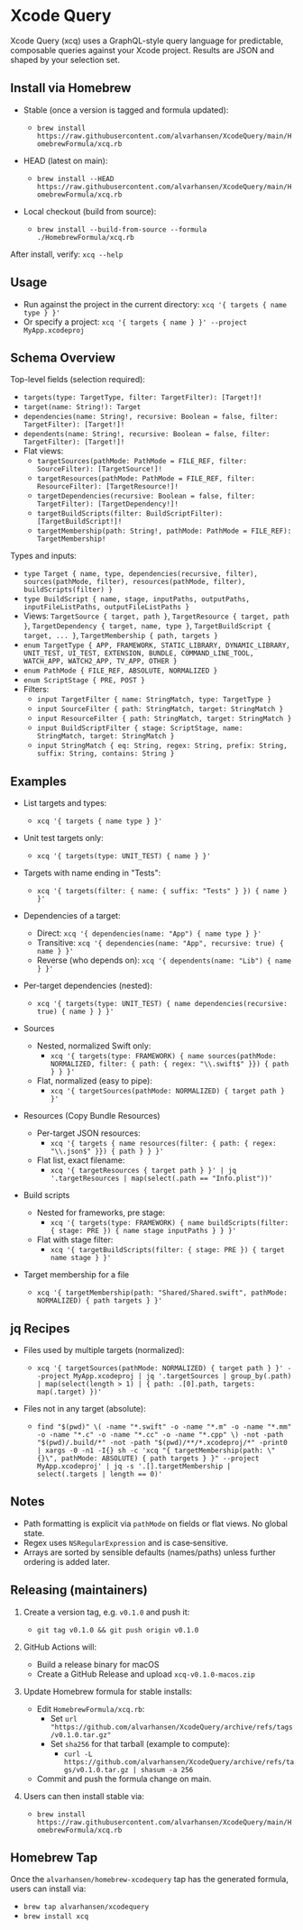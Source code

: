 # Xcode Query

Xcode Query (xcq) uses a GraphQL-style query language for predictable, composable queries against your Xcode project. Results are JSON and shaped by your selection set.

## Install via Homebrew

- Stable (once a version is tagged and formula updated):
  - `brew install https://raw.githubusercontent.com/alvarhansen/XcodeQuery/main/HomebrewFormula/xcq.rb`

- HEAD (latest on main):
  - `brew install --HEAD https://raw.githubusercontent.com/alvarhansen/XcodeQuery/main/HomebrewFormula/xcq.rb`

- Local checkout (build from source):
  - `brew install --build-from-source --formula ./HomebrewFormula/xcq.rb`

After install, verify: `xcq --help`

## Usage

- Run against the project in the current directory: `xcq '{ targets { name type } }'`
- Or specify a project: `xcq '{ targets { name } }' --project MyApp.xcodeproj`

## Schema Overview

Top-level fields (selection required):
- `targets(type: TargetType, filter: TargetFilter): [Target!]!`
- `target(name: String!): Target`
- `dependencies(name: String!, recursive: Boolean = false, filter: TargetFilter): [Target!]!`
- `dependents(name: String!, recursive: Boolean = false, filter: TargetFilter): [Target!]!`
- Flat views:
  - `targetSources(pathMode: PathMode = FILE_REF, filter: SourceFilter): [TargetSource!]!`
  - `targetResources(pathMode: PathMode = FILE_REF, filter: ResourceFilter): [TargetResource!]!`
  - `targetDependencies(recursive: Boolean = false, filter: TargetFilter): [TargetDependency!]!`
  - `targetBuildScripts(filter: BuildScriptFilter): [TargetBuildScript!]!`
  - `targetMembership(path: String!, pathMode: PathMode = FILE_REF): TargetMembership!`

Types and inputs:
- `type Target { name, type, dependencies(recursive, filter), sources(pathMode, filter), resources(pathMode, filter), buildScripts(filter) }`
- `type BuildScript { name, stage, inputPaths, outputPaths, inputFileListPaths, outputFileListPaths }`
- Views: `TargetSource { target, path }`, `TargetResource { target, path }`, `TargetDependency { target, name, type }`, `TargetBuildScript { target, ... }`, `TargetMembership { path, targets }`
- `enum TargetType { APP, FRAMEWORK, STATIC_LIBRARY, DYNAMIC_LIBRARY, UNIT_TEST, UI_TEST, EXTENSION, BUNDLE, COMMAND_LINE_TOOL, WATCH_APP, WATCH2_APP, TV_APP, OTHER }`
- `enum PathMode { FILE_REF, ABSOLUTE, NORMALIZED }`
- `enum ScriptStage { PRE, POST }`
- Filters:
  - `input TargetFilter { name: StringMatch, type: TargetType }`
  - `input SourceFilter { path: StringMatch, target: StringMatch }`
  - `input ResourceFilter { path: StringMatch, target: StringMatch }`
  - `input BuildScriptFilter { stage: ScriptStage, name: StringMatch, target: StringMatch }`
  - `input StringMatch { eq: String, regex: String, prefix: String, suffix: String, contains: String }`

## Examples

- List targets and types:
  - `xcq '{ targets { name type } }'`

- Unit test targets only:
  - `xcq '{ targets(type: UNIT_TEST) { name } }'`

- Targets with name ending in "Tests":
  - `xcq '{ targets(filter: { name: { suffix: "Tests" } }) { name } }'`

- Dependencies of a target:
  - Direct: `xcq '{ dependencies(name: "App") { name type } }'`
  - Transitive: `xcq '{ dependencies(name: "App", recursive: true) { name } }'`
  - Reverse (who depends on): `xcq '{ dependents(name: "Lib") { name } }'`

- Per-target dependencies (nested):
  - `xcq '{ targets(type: UNIT_TEST) { name dependencies(recursive: true) { name } } }'`

- Sources
  - Nested, normalized Swift only:
    - `xcq '{ targets(type: FRAMEWORK) { name sources(pathMode: NORMALIZED, filter: { path: { regex: "\\.swift$" }}) { path } } }'`
  - Flat, normalized (easy to pipe):
    - `xcq '{ targetSources(pathMode: NORMALIZED) { target path } }'`

- Resources (Copy Bundle Resources)
  - Per-target JSON resources:
    - `xcq '{ targets { name resources(filter: { path: { regex: "\\.json$" }}) { path } } }'`
  - Flat list, exact filename:
    - `xcq '{ targetResources { target path } }' | jq '.targetResources | map(select(.path == "Info.plist"))'`

- Build scripts
  - Nested for frameworks, pre stage:
    - `xcq '{ targets(type: FRAMEWORK) { name buildScripts(filter: { stage: PRE }) { name stage inputPaths } } }'`
  - Flat with stage filter:
    - `xcq '{ targetBuildScripts(filter: { stage: PRE }) { target name stage } }'`

- Target membership for a file
  - `xcq '{ targetMembership(path: "Shared/Shared.swift", pathMode: NORMALIZED) { path targets } }'`

## jq Recipes

- Files used by multiple targets (normalized):
  - `xcq '{ targetSources(pathMode: NORMALIZED) { target path } }' --project MyApp.xcodeproj | jq '.targetSources | group_by(.path) | map(select(length > 1) | { path: .[0].path, targets: map(.target) })'`

- Files not in any target (absolute):
  - `find "$(pwd)" \( -name "*.swift" -o -name "*.m" -o -name "*.mm" -o -name "*.c" -o -name "*.cc" -o -name "*.cpp" \) -not -path "$(pwd)/.build/*" -not -path "$(pwd)/**/*.xcodeproj/*" -print0 | xargs -0 -n1 -I{} sh -c 'xcq "{ targetMembership(path: \"{}\", pathMode: ABSOLUTE) { path targets } }" --project MyApp.xcodeproj' | jq -s '.[].targetMembership | select(.targets | length == 0)'`

## Notes

- Path formatting is explicit via `pathMode` on fields or flat views. No global state.
- Regex uses `NSRegularExpression` and is case‑sensitive.
- Arrays are sorted by sensible defaults (names/paths) unless further ordering is added later.

## Releasing (maintainers)

1) Create a version tag, e.g. `v0.1.0` and push it:
   - `git tag v0.1.0 && git push origin v0.1.0`

2) GitHub Actions will:
   - Build a release binary for macOS
   - Create a GitHub Release and upload `xcq-v0.1.0-macos.zip`

3) Update Homebrew formula for stable installs:
   - Edit `HomebrewFormula/xcq.rb`:
     - Set `url "https://github.com/alvarhansen/XcodeQuery/archive/refs/tags/v0.1.0.tar.gz"`
     - Set `sha256` for that tarball (example to compute):
       - `curl -L https://github.com/alvarhansen/XcodeQuery/archive/refs/tags/v0.1.0.tar.gz | shasum -a 256`
   - Commit and push the formula change on main.

4) Users can then install stable via:
   - `brew install https://raw.githubusercontent.com/alvarhansen/XcodeQuery/main/HomebrewFormula/xcq.rb`

## Homebrew Tap

Once the `alvarhansen/homebrew-xcodequery` tap has the generated formula, users can install via:

- `brew tap alvarhansen/xcodequery`
- `brew install xcq`
